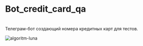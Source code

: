 # Bot_credit_card_qa
#
Телеграм-бот создающий номера кредитных карт для тестов.

![algoritm-luna](https://user-images.githubusercontent.com/106055633/183488330-6efba781-2aff-4805-b58a-211804bf0812.png)
